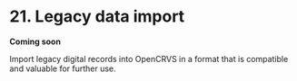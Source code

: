 # 21. Legacy data import

**Coming soon**

Import legacy digital records into OpenCRVS in a format that is compatible and valuable for further use.
